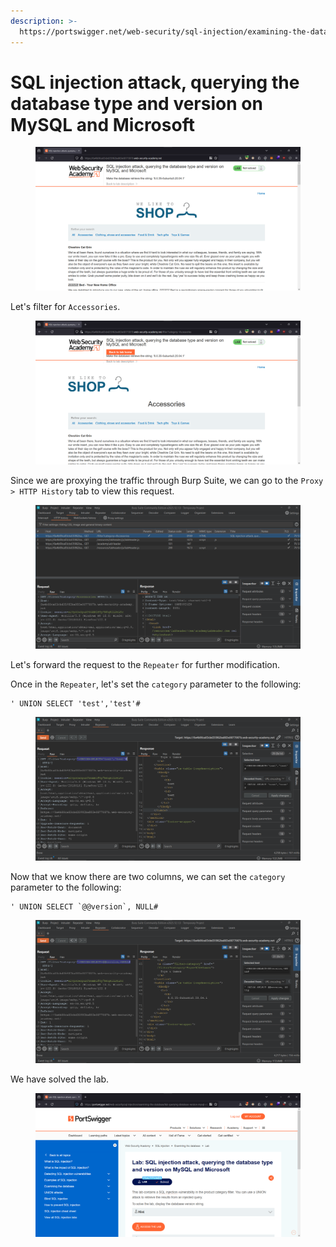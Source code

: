```yaml
---
description: >-
  https://portswigger.net/web-security/sql-injection/examining-the-database/lab-querying-database-version-mysql-microsoft
---
```


# SQL injection attack, querying the database type and version on MySQL and Microsoft

<figure><img src="../../../.gitbook/assets/1 (4).png" alt=""><figcaption></figcaption></figure>

Let's filter for `Accessories`.

<figure><img src="../../../.gitbook/assets/2 (7).png" alt=""><figcaption></figcaption></figure>

Since we are proxying the traffic through Burp Suite, we can go to the `Proxy > HTTP History` tab to view this request.

<figure><img src="../../../.gitbook/assets/3 (8).png" alt=""><figcaption></figcaption></figure>

Let's forward the request to the `Repeater` for further modification.&#x20;

Once in the `Repeater`, let's set the `category` parameter to the following:

```
' UNION SELECT 'test','test'#
```

<figure><img src="../../../.gitbook/assets/4 (4).png" alt=""><figcaption></figcaption></figure>

Now that we know there are two columns, we can set the `category` parameter to the following:

```
' UNION SELECT `@@version`, NULL#
```

<figure><img src="../../../.gitbook/assets/5 (5).png" alt=""><figcaption></figcaption></figure>

We have solved the lab.

<figure><img src="../../../.gitbook/assets/6 (2).png" alt=""><figcaption></figcaption></figure>
